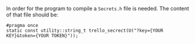 In order for the program to compile a `Secrets.h` file is needed. The content of that file should be:

```
#pragma once
static const utility::string_t trello_secrect(U("?key={YOUR KEY}&token={YOUR TOKEN}"));
```